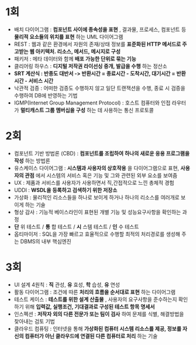 # 1회
- 배치 다이어그램 : __컴포넌트 사이에 종속성을 표현__ , 결과물, 프로세스, 컴포넌트 등 __물리적 요소들의 위치를 표현__ 하는 UML 다이어그램
- REST : 웹과 같은 환경에서 자원의 존재/상태 정보를 __표준화된 HTTP 메서드로 주고받는 웹 아키텍처. 리소스, 메서드, 메시지로 구성__
- 패키저 : 메타 데이터와 함께 __배포 가능한 단위로 묶는 기능__ 
- 클리어링 하우스 : __디지털 저작권 라이선싱 중개, 발급을 수행__ 하는 정산소
- __SRT 계산식 : 반종도 대반서 -> 반환시간 = 종료시간 - 도착시간, 대기시간 = 반환시간 - 서비스 시간__
- 낙관적 검증 : 어떠한 검증도 수행하지 않고 일단 트랜잭션을 수행, 종료 시 검증을 수행하여 DB에 반영하는 기법
- IGMP(Internet Group Management Protocol) : 호스트 컴퓨터와 인접 라우터가 __멀티캐스트 그룹 멤버십을 구성__ 하는 데 사용하는 통신 프로토콜

# 2회
- 컴포넌트 기반 방법론 (CBD) : __컴포넌트를 조립하여 하나의 새로운 응용 프로그램을 작성__ 하는 방법론
- 유스케이스 다이어그램 : __시스템과 사용자의 상호작용__ 을 다이어그램으로 표현, __사용자의 관점__ 에서 시스템의 서비스 혹은 기능 및 그와 관련된 외부 요소를 보여줌
- UX : 제품과 서비스를 사용자가 사용하면서 직,간접적으로 느낀 총체적 경험
- UDDI : __WSDL을 등록하고 검색하기 위한 저장소__
- 가상화 : 물리적인 리소스들을 하나로 보이게 하거나 하나의 리소스를 여러개로 보이게 하는 기술
- 형상 감사 : 기능적 베이스라인이 표현된 개별 기능 및 성능요구사항을 확인하는 과정
- __단__ 위 테스트 / __통__ 합 테스트 / __시__ 스템 테스트 / __인__ 수 테스트
- 옵티마이저 : SQL을 가장 빠르고 효율적으로 수행할 최적의 처리경로를 생성해 주는 DBMS의 내부 핵심엔진

# 3회
- UI 설계 4원칙 : __직__ 관성, __유__ 효성, __학__ 습성, __유__ 연성
- 활동 다이어그램 : 조건에 따른 __처리의 흐름을 순서대로 표현__ 하는 다이어그램
- 테스트 케이스 : __테스트를 위한 설계 산출물__ , 사용자의 요구사항을 준수하는지 확인하기 위해 __입력값, 실행조건, 기대결과로 구성된 테스트 항목 명세서__
- 인스펙션 : __저작자 외의 다른 전문가 또는 팀이 검사__ 하여 문제를 식별, 해결방법을 찾아내는 검토 기법
- 클라우드 컴퓨팅 : 인터넷을 통해 __가상화된 컴퓨터 시스템 리소스를 제공, 정보를 자신의 컴퓨터가 아닌 클라우드에 연결된 다른 컴퓨터로 처리__ 하는 기술
